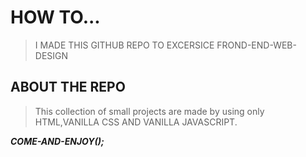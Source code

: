 # HOW TO...

> I MADE THIS GITHUB REPO TO EXCERSICE FROND-END-WEB-DESIGN

## ABOUT THE REPO

> This collection of small projects are made by using only HTML,VANILLA CSS AND VANILLA JAVASCRIPT.

**_COME-AND-ENJOY();_**
